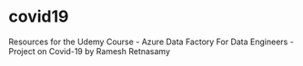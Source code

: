 # covid19
Resources for the Udemy Course - Azure Data Factory For Data Engineers - Project on Covid-19 by Ramesh Retnasamy

